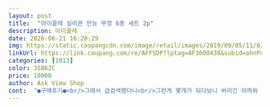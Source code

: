 ```yaml
---
layout: post 
title:  "아이끌레 실리콘 만능 뚜껑 6종 세트 2p" 
description: 아이끌레  ..
date: 2020-06-21 16:20:29 
img: https://static.coupangcdn.com/image/retail/images/2019/09/05/11/0/3dee1ab9-7340-4d34-9f3b-d9bbfacac8f8.jpg 
linkUrl: https://link.coupang.com/re/AFFSDP?lptag=AF3600438&subid=ahnPublicAsk&pageKey=295437184&itemId=931678409&vendorItemId=5310256998&traceid=V0-113-a6324c2acf243e6b 
categories: [1013] 
color: 35B62C 
price: 10000 
author: Ask View Shop 
cont:  "●구매후기●<br/>그래서 급검색했더니<br/>그런게 몇개가 되다보니 버리긴 아까워 비닐씌워 냉장고 넣어썼는데<br/>근데 그 제품은 비싸더라구요 6개에 2만대<br/>대박 사야되이런건!!!<br/>반찬용기는 유리로된거 쓰는데<br/>받자마자 깨끗이 씻어 사용해봤는데 .<br/>.<br/>좋아요ㅎㅎ<br/>비닐도 낭비고 그렇다고 또 버리기는 아까워하던차에<br/>비닐랩 덜 사용하려고 구매했어요<br/>사이즈가 약간 애매한듯.<br/>.<br/>그래요  착한 가격에 두셋트는 좋은데... <br/>촥 달라붙진 않네요.<br/>.<br/> 그래도 잘 사용해 볼려구요.<br/>.<br/>차이나... <br/>... <br/>.<br/>.<br/>네요<br/>이상하게 반찬뚜껑 똑딱?이 부분만 자꾸 부러지더라구요ㅠ<br/>인별에서 요비슷한 제품 광고를 보고 이거다!! 싶었어요<br/>일단 1회용 아니여서 좋구요<br/>저는 여때까지 살림살은지가 30년이 넘었어요 밥먹고나면 반찬이 남으면 접시에 비닐로된 반찬 씌우게가 있어요 그걸로 이제까지 사용했어요 그런데 이제품을 보고나서는 꼭 사야 되겠다고 생각하고 구매하게 됬습니다 배송받고 바로 물이 들어있는유리컵에 덮고 눞혀보니까 물이 새지않네요 넘 좋습니다 이제 남은 비닐은 모두 사용해서 버리고 환경 생각해서 요것만 써야 겠어요 씻어서 사용하고 삶아서 쓸수있어서 이ㅣ주 좋아요<br/>쿠팡에서 훨 저렴하게 심지어 갯수도 많이줘♡<br/>크기별로 있어서 다양하게 잘쓸것같습니다<br/>평소 랩쓰던 1인이었습니다<br/>환경도 생각하고 경제적인면도 생각하고ㅋㅋㅋ<br/>" 
---
```


